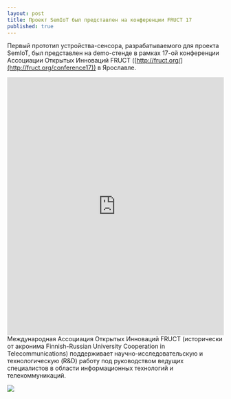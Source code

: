 ```yaml
---
layout: post
title: Проект SemIoT был представлен на конференции FRUCT 17
published: true
---
```


Первый прототип устройства-сенсора, разрабатываемого для проекта SemIoT, был представлен на demo-стенде в рамках 17-ой конференции Ассоциации Открытых Инноваций FRUCT ([http://fruct.org/](http://fruct.org/conference17)) в Ярославле.

<iframe class="embedded-slides" src="https://www.slideshare.net/slideshow/embed_code/key/lwNiTmlWQ3HKs6" marginwidth="0" marginheight="0" scrolling="no" frameborder="0" height="600" width="100%">
</iframe>
Международная Ассоциация Открытых Инноваций FRUCT (исторически от акронима Finnish-Russian University Cooperation in Telecommunications) поддерживает научно-исследовательскую и технологическую (R&D) работу под руководством ведущих специалистов в области информационных технологий и телекоммуникаций.

![](https://dl.dropboxusercontent.com/u/39622126/Docs/semiot-shots/2015-04-23%2020.00.15.jpg)
